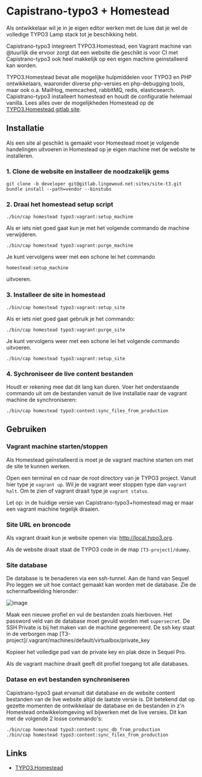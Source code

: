 # Capistrano-typo3 + Homestead

Als ontwikkelaar wil je in je eigen editor werken met de luxe dat je
wel de volledige TYPO3 Lamp stack tot je beschikking hebt.

Capistrano-typo3 integreert TYPO3.Homestead, een Vagrant machine van
@tuurlijk die ervoor zorgt dat een website die geschikt is voor CI met
Capistrano-typo3 ook heel makkelijk op een eigen machine geinstalleerd
kan worden.

TYPO3.Homestead bevat alle mogelijke hulpmiddelen voor TYPO3
en PHP ontwikkelaars, waaronder diverse php-versies en php-debugging
tools, maar ook o.a. MailHog, memcached, rabbitMQ, redis, elasticsearch.
Capistrano-typo3 installeert homestead en houdt de configuratie helemaal
vanilla. Lees alles over de mogelijkheden Homestead op de
[TYPO3.Homestead gitlab site](https://github.com/Tuurlijk/TYPO3.Homestead).

## Installatie

Als een site al geschikt is gemaakt voor Homestead moet je volgende
handelingen uitvoeren in Homestead op je eigen machine met de website te
installeren.

### 1. Clone de website en installeer de noodzakelijk gems

```
git clone -b developer git@gitlab.lingewoud.net:sites/site-t3.git
bundle install --path=vendor --binstubs
```

### 2. Draai het homestead setup script

```
./bin/cap homestead typo3:vagrant:setup_machine
```

Als er iets niet goed gaat kun je met het volgende commando de machine
verwijderen.

```
./bin/cap homestead typo3:vagrant:purge_machine
```

Je kunt vervolgens weer met een schone lei het commando

```
homestead:setup_machine
```
uitvoeren.

### 3. Installeer de site in homestead

```
./bin/cap homestead typo3:vagrant:setup_site
```

Als er iets niet goed gaat gebruik je het commando:

```
./bin/cap homestead typo3:vagrant:purge_site
```

Je kunt vervolgens weer met een schone lei het volgende commando
uitvoeren.

```
./bin/cap homestead typo3:vagrant:setup_site
```

### 4. Sychroniseer de live content bestanden

Houdt er rekening mee dat dit lang kan duren. Voer het onderstaande
commando uit om de bestanden vanuit de live installatie naar de vagrant
machine de synchroniseren:

```
./bin/cap homestead typo3:content:sync_files_from_production
```

## Gebruiken

### Vagrant machine starten/stoppen

Als Homestead geïnstalleerd is moet je de vagrant machine starten om met
de site te kunnen werken.

Open een terminal en cd naar de root directory van je TYPO3 project.
Vanuit hier type je ```vagrant up```. Wil je de vagrant weer stoppen
type dan ```vagrant halt```. Om te zien of vagrant draait type je
```vagrant status```.

Let op: in de huidige versie van Capistrano-typo3+homestead mag er maar
een vagrant machine tegelijk draaien.

### Site URL en broncode

Als vagrant draait kun je website openen via: http://local.typo3.org.

Als de website draait staat de TYPO3 code in de map
```[T3-project]/dummy```.

### Site database

De database is te benaderen via een ssh-tunnel. Aan de hand van Sequel
Pro leggen we uit hoe contact gemaakt kan worden met de database. Zie de
schermafbeelding hieronder:

![image](http://picdrop.t3lab.com/xZDfFGGnQL.png)

Maak een nieuwe profiel en vul de bestanden zoals hierboven. Het
password veld van de database moet gevuld worden met ```supersecret```.
De SSH Private is bij het maken van de machine gegenereerd. De ssh key
staat in de verborgen map
[T3-project]/.vagrant/machines/default/virtualbox/private_key

Kopieer het volledige pad van de private key en plak deze in Sequel Pro.

Als de vagrant machine draait geeft dit profiel toegang tot alle
databases.


### Datase en evt bestanden synchroniseren

Capistrano-typo3 gaat ervanuit dat database en de website content
bestanden van de live website altijd de laatste versie is.
Dit betekend dat op gezette momenten de ontwikkelaar de database en de
bestanden in z'n Homestead ontwikkelomgeving wil bijwerken met de
live versies. Dit kan met de volgende 2 losse commando's:

```
./bin/cap homestead typo3:content:sync_db_from_production
./bin/cap homestead typo3:content:sync_files_from_production
```

## Links
- [TYPO3.Homestead](https://github.com/Tuurlijk/TYPO3.Homestead)





























